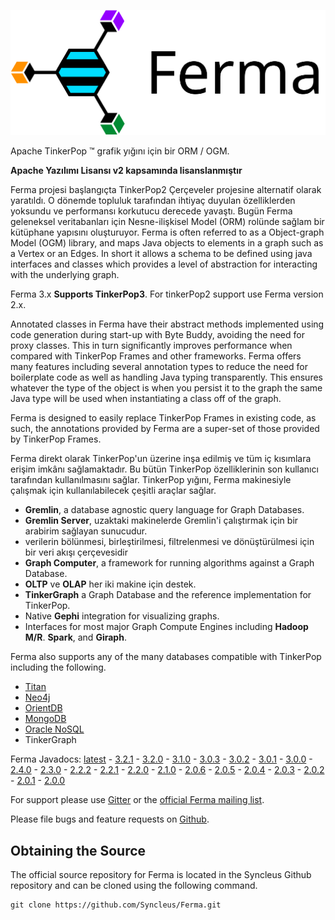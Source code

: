 ![](images/ferma-logo-text.svg)

Apache TinkerPop ™ grafik yığını için bir ORM / OGM.

**Apache Yazılımı Lisansı v2 kapsamında lisanslanmıştır**

Ferma projesi başlangıçta TinkerPop2 Çerçeveler projesine alternatif olarak yaratıldı. O dönemde topluluk tarafından ihtiyaç duyulan özelliklerden yoksundu ve performansı korkutucu derecede yavaştı. Bugün Ferma geleneksel veritabanları için Nesne-ilişkisel Model (ORM) rolünde sağlam bir kütüphane yapısını oluşturuyor. Ferma is often referred to as a Object-graph Model (OGM) library, and maps Java objects to elements in a graph such as a Vertex or an Edges. In short it allows a schema to be defined using java interfaces and classes which provides a level of abstraction for interacting with the underlying graph.

Ferma 3.x **Supports TinkerPop3**. For tinkerPop2 support use Ferma version 2.x.

Annotated classes in Ferma have their abstract methods implemented using code generation during start-up with Byte Buddy, avoiding the need for proxy classes. This in turn significantly improves performance when compared with TinkerPop Frames and other frameworks. Ferma offers many features including several annotation types to reduce the need for boilerplate code as well as handling Java typing transparently. This ensures whatever the type of the object is when you persist it to the graph the same Java type will be used when instantiating a class off of the graph.

Ferma is designed to easily replace TinkerPop Frames in existing code, as such, the annotations provided by Ferma are a super-set of those provided by TinkerPop Frames.

Ferma direkt olarak TinkerPop'un üzerine inşa edilmiş ve tüm iç kısımlara erişim imkânı sağlamaktadır. Bu bütün TinkerPop özelliklerinin son kullanıcı tarafından kullanılmasını sağlar. TinkerPop yığını, Ferma makinesiyle çalışmak için kullanılabilecek çeşitli araçlar sağlar.

- **Gremlin**, a database agnostic query language for Graph Databases.
- **Gremlin Server**, uzaktaki makinelerde Gremlin'i çalıştırmak için bir arabirim sağlayan sunucudur.
- verilerin bölünmesi, birleştirilmesi, filtrelenmesi ve dönüştürülmesi için bir veri akışı çerçevesidir
- **Graph Computer**, a framework for running algorithms against a Graph Database.
- **OLTP** ve **OLAP** her iki makine için destek.
- **TinkerGraph** a Graph Database and the reference implementation for TinkerPop.
- Native **Gephi** integration for visualizing graphs.
- Interfaces for most major Graph Compute Engines including **Hadoop M/R**. **Spark**, and **Giraph**.

Ferma also supports any of the many databases compatible with TinkerPop including the following.

- [Titan](http://thinkaurelius.github.io/titan/)
- [Neo4j](http://neo4j.com)
- [OrientDB](http://www.orientechnologies.com/orientdb/)
- [MongoDB](http://www.mongodb.org)
- [Oracle NoSQL](http://www.oracle.com/us/products/database/nosql/overview/index.html)
- TinkerGraph

Ferma Javadocs: [latest](http://www.javadoc.io/doc/com.syncleus.ferma/ferma) - [3.2.1](http://www.javadoc.io/doc/com.syncleus.ferma/ferma/3.2.1) - [3.2.0](http://www.javadoc.io/doc/com.syncleus.ferma/ferma/3.2.0) - [3.1.0](http://www.javadoc.io/doc/com.syncleus.ferma/ferma/3.1.0) - [3.0.3](http://www.javadoc.io/doc/com.syncleus.ferma/ferma/3.0.3) - [3.0.2](http://www.javadoc.io/doc/com.syncleus.ferma/ferma/3.0.2) - [3.0.1](http://www.javadoc.io/doc/com.syncleus.ferma/ferma/3.0.1) - [3.0.0](http://www.javadoc.io/doc/com.syncleus.ferma/ferma/3.0.0) - [2.4.0](http://www.javadoc.io/doc/com.syncleus.ferma/ferma/2.4.0) - [2.3.0](http://www.javadoc.io/doc/com.syncleus.ferma/ferma/2.3.0) - [2.2.2](http://www.javadoc.io/doc/com.syncleus.ferma/ferma/2.2.2) - [2.2.1](http://www.javadoc.io/doc/com.syncleus.ferma/ferma/2.2.1) - [2.2.0](http://www.javadoc.io/doc/com.syncleus.ferma/ferma/2.2.0) - [2.1.0](http://www.javadoc.io/doc/com.syncleus.ferma/ferma/2.1.0) - [2.0.6](http://www.javadoc.io/doc/com.syncleus.ferma/ferma/2.0.6) - [2.0.5](http://www.javadoc.io/doc/com.syncleus.ferma/ferma/2.0.5) - [2.0.4](http://www.javadoc.io/doc/com.syncleus.ferma/ferma/2.0.4) - [2.0.3](http://www.javadoc.io/doc/com.syncleus.ferma/ferma/2.0.3) - [2.0.2](http://www.javadoc.io/doc/com.syncleus.ferma/ferma/2.0.2) - [2.0.1](http://www.javadoc.io/doc/com.syncleus.ferma/ferma/2.0.1) - [2.0.0](http://www.javadoc.io/doc/com.syncleus.ferma/ferma/2.0.0)

For support please use [Gitter](https://gitter.im/Syncleus/Ferma?utm_source=badge&utm_medium=badge&utm_campaign=pr-badge) or the [official Ferma mailing list](https://groups.google.com/a/syncleus.com/forum/#!forum/ferma-list).

Please file bugs and feature requests on [Github](https://github.com/Syncleus/Ferma/issues).

## Obtaining the Source

The official source repository for Ferma is located in the Syncleus Github repository and can be cloned using the following command.

    git clone https://github.com/Syncleus/Ferma.git